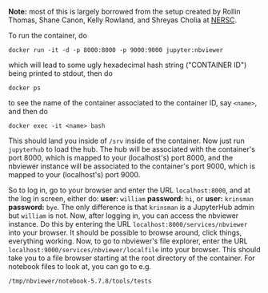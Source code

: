 **Note:** most of this is largely borrowed from the setup created by Rollin Thomas, Shane
  Canon, Kelly Rowland, and Shreyas Cholia at [NERSC](https://github.com/NERSC/jupyterhub-deploy).

To run the container, do

```docker run -it -d -p 8000:8000 -p 9000:9000 jupyter:nbviewer```

which will lead to some ugly hexadecimal hash string ("CONTAINER ID") being printed to stdout, then do

```docker ps```

to see the name of the container associated to the container ID, say `<name>`, and then do

```docker exec -it <name> bash```

This should land you inside of `/srv` inside of the container. Now
just run `jupyterhub` to load the hub. The hub will be associated with
the container's port 8000, which is mapped to your (localhost's) port
8000, and the nbviewer instance will be associated to the container's
port 9000, which is mapped to your (localhost's) port 9000.

So to log in, go to your browser and enter the URL `localhost:8000`,
and at the log in screen, either do: **user:** `william` **password:**
`hi`, or **user:** `krinsman` **password:** `bye`. The only difference
is that `krinsman` is a JupyterHub admin but `william` is not. Now,
after logging in, you can access the nbviewer instance. Do this by
entering the URL `localhost:8000/services/nbviewer` into your browser. It should be
possible to browse around, click things, everything working. Now, to
go to nbviewer's file explorer, enter the URL
`localhost:9000/services/nbviewer/localfile` into your browser. This
should take you to a file browser starting at the root directory of
the container. For notebook files to look at, you can go to e.g.

```/tmp/nbviewer/notebook-5.7.8/tools/tests```
